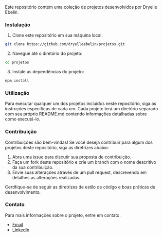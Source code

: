 Este repositório contém uma coleção de projetos desenvolvidos por Dryelle Ebelin.

### Instalação

1. Clone este repositório em sua máquina local:
```bash
git clone https://github.com/dryelleebelin/projetos.git
```

2. Navegue até o diretório do projeto:
```bash
cd projetos
```

3. Instale as dependências do projeto:
```bash
npm install
```

### Utilização

Para executar qualquer um dos projetos incluídos neste repositório, siga as instruções específicas de cada um. Cada projeto terá um diretório separado com seu próprio README.md contendo informações detalhadas sobre como executá-lo.

### Contribuição

Contribuições são bem-vindas! Se você deseja contribuir para algum dos projetos deste repositório, siga as diretrizes abaixo:

1. Abra uma issue para discutir sua proposta de contribuição.
2. Faça um fork deste repositório e crie um branch com o nome descritivo da sua contribuição.
3. Envie suas alterações através de um pull request, descrevendo em detalhes as alterações realizadas.

Certifique-se de seguir as diretrizes de estilo de código e boas práticas de desenvolvimento.

### Contato

Para mais informações sobre o projeto, entre em contato:

- [Email](dryellesilva07@gmail.com)   
- [LinkedIn](https://www.linkedin.com/in/dryelle-ebelin/)    